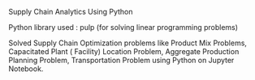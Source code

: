 Supply Chain Analytics Using Python 

Python library used : pulp (for solving linear programming problems)

Solved Supply Chain Optimization problems like Product Mix Problems, Capacitated Plant ( Facility) Location Problem, Aggregate Production Planning Problem, Transportation Problem using Python on Jupyter Notebook.
